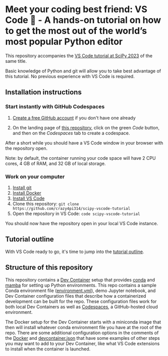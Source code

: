 # Meet your coding best friend: VS Code 💖 - A hands-on tutorial on how to get the most out of the world’s most popular Python editor

This repository accompanies the [VS Code tutorial at SciPy 2023](https://cfp.scipy.org/2023/talk/RKV3PZ/) of the same title.

Basic knowledge of Python and git will allow you to take best advantage of this tutorial. No previous experience with VS Code is required.

## Installation instructions

### Start instantly with GitHub Codespaces

1. [Create a free GitHub account](https://github.com/join) if you don't have one already

1. On the landing page of [this repository](https://github.com/crazy4pi314/scipy-vscode-tutorial), click on the green _Code_ button, and then on the _Codespaces_ tab to create a codespace.

After a short while you should have a VS Code window in your browser with the repository open.

Note: by default, the container running your code space will have 2 CPU cores, 4 GB of RAM, and 32 GB of local storage.

### Work on your computer

1. [Install git](https://github.com/git-guides/install-git)
1. [Install Docker](https://docs.docker.com/engine/install/)
1. [Install VS Code](https://code.visualstudio.com/download)
1. Clone this repository: `git clone https://github.com/crazy4pi314/scipy-vscode-tutorial`
1. Open the repository in VS Code: `code scipy-vscode-tutorial`

You should now have the repository open in your local VS Code instance.

## Tutorial outline

With VS Code ready to go, it's time to jump into the [tutorial outline](outline.md).

## Structure of this repository

This repository contains a [Dev Container](https://containers.dev/) setup that provides [conda](https://github.com/conda/conda) and [mamba](https://github.com/mamba-org/mamba) for setting up Python environments.
This repo contains a sample Conda environment file ([environment.yml](environment.yml)), demo Jupyter notebook, and Dev Container configuration files that describe how a containerized development can be built for the repo.
These configuration files work for both local Dev Containers as well as [Codespaces](https://github.com/features/codespaces), a GitHub-hosted cloud environment.

The Docker setup for the Dev Container starts with a miniconda image that then will install whatever conda environment file you have at the root of the repo.
There are some additional configuration options in the comments of the [Docker](.devcontainer/Dockerfile) and [devcontainer.json](.devcontainer/devcontainer.json) that have some examples of other steps you may want to add to your Dev Container, like what VS Code extensions to install when the container is launched.
